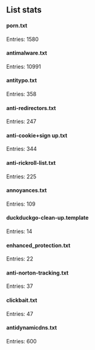 ## List stats
#### porn.txt
Entries: 1580 <br> 
#### antimalware.txt
Entries: 10991 <br> 
#### antitypo.txt
Entries: 358 <br> 
#### anti-redirectors.txt
Entries: 247 <br> 
#### anti-cookie+sign up.txt
Entries: 344 <br> 
#### anti-rickroll-list.txt
Entries: 225 <br> 
#### annoyances.txt
Entries: 109 <br> 
#### duckduckgo-clean-up.template
Entries: 14 <br> 
#### enhanced_protection.txt
Entries: 22 <br> 
#### anti-norton-tracking.txt
Entries: 37 <br> 
#### clickbait.txt
Entries: 47 <br> 
#### antidynamicdns.txt
Entries: 600 <br> 
